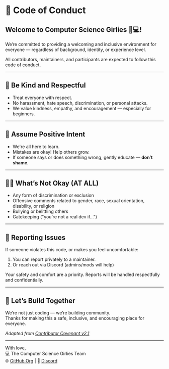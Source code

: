 # 💖 Code of Conduct

## Welcome to Computer Science Girlies 👩💻!

We’re committed to providing a welcoming and inclusive environment for everyone — regardless of background, identity, or experience level.

All contributors, maintainers, and participants are expected to follow this code of conduct.

---

## 💛 Be Kind and Respectful

- Treat everyone with respect.
- No harassment, hate speech, discrimination, or personal attacks.
- We value kindness, empathy, and encouragement — especially for beginners.

---

## 🧠 Assume Positive Intent

- We're all here to learn.
- Mistakes are okay! Help others grow.
- If someone says or does something wrong, gently educate — **don’t shame**.

---

## 🙅‍♀️ What’s Not Okay (AT ALL)

- Any form of discrimination or exclusion
- Offensive comments related to gender, race, sexual orientation, disability, or religion
- Bullying or belittling others
- Gatekeeping ("you’re not a real dev if...")

---

## 💬 Reporting Issues

If someone violates this code, or makes you feel uncomfortable:

1. You can report privately to a maintainer.
2. Or reach out via Discord (admins/mods will help)

Your safety and comfort are a priority. Reports will be handled respectfully and confidentially.

---

## 💫 Let’s Build Together

We’re not just coding — we’re building community.  
Thanks for making this a safe, inclusive, and encouraging place for everyone.

_Adapted from [Contributor Covenant v2.1](https://www.contributor-covenant.org/version/2/1/code_of_conduct/)_

---

With love,  
💻 The Computer Science Girlies Team  
🌐 [GitHub Org](https://github.com/Computer-Science-Girlies) | 💬 [Discord](https://discord.com/invite/computer-science-girlies-1116490225615634503)